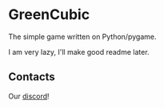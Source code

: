 # GreenCubic

The simple game written on Python/pygame.

I am very lazy, I'll make good readme later.

## Contacts

Our [discord](https://discord.gg/SwWweGb)!
